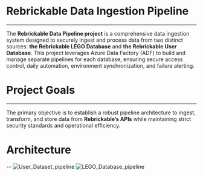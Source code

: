 # Rebrickable Data Ingestion Pipeline
---
The **Rebrickable Data Pipeline project** is a comprehensive data ingestion system designed to securely ingest and process data from two distinct sources: **the Rebrickable LEGO Database** and **the Rebrickable User Database**.
This project leverages Azure Data Factory (ADF) to build and manage separate pipelines for each database, ensuring secure access control, daily automation, environment synchronization, and failure alerting.
# Project Goals
---
The primary objective is to establish a robust pipeline architecture to ingest, transform, and store data from **Rebrickable’s APIs** while maintaining strict security standards and operational efficiency.
# Architecture
--
![User_Dataset_pipeline](https://dev.azure.com/1900286/CI-CD/_git/Ingestion%20Task?path=/Images/Api%20Pipeline.png&version=GBsecondarybranch)
![LEGO_Database_pipeline](https://dev.azure.com/1900286/CI-CD/_git/Ingestion%20Task?path=/Images/Database%20pipeline.png&version=GBsecondarybranch)